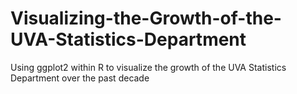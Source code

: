 # Visualizing-the-Growth-of-the-UVA-Statistics-Department
Using ggplot2 within R to visualize the growth of the UVA Statistics Department over the past decade
